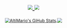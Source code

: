 <div align="center" >
	<h1>  
   <a href="http://twitter.com/iamalisanad">
    <img src="https://img.shields.io/twitter/follow/altimario?label=Twitter&logo=twitter&style=for-the-badge" />
  </a>
  <a href="https://www.linkedin.com/in/altimario">
    <img src="https://img.shields.io/badge/LinkedIn-0077B5?style=for-the-badge&logo=linkedin&logoColor=white" />
	</a>
  </h1>
</div>

<p align="center">
<a href="https://github.com/AltiMario">
  <img align="center" src="https://github-readme-stats.vercel.app/api?username=AltiMario&count_private=true&show_icons=true&include_all_commits=true&hide=prs&theme=vue&hide_border=true" alt="AltiMario's GiHub Stats" />
</a>
<a href="https://github.com/Altimario">
  <img align="center" src="https://github-readme-stats.vercel.app/api/top-langs/?username=AltiMario&layout=default&show_icons=true&hide=javascript,css,HTML,Shell,nix,Makefile,Dockerfile&theme=vue&hide_border=true" />
</a>
</p>

